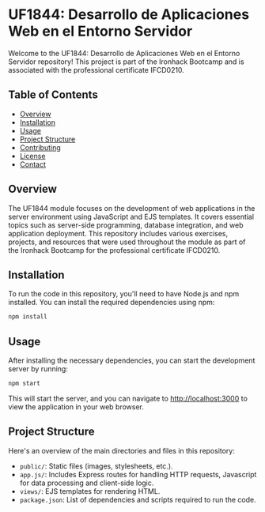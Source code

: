 # UF1844: Desarrollo de Aplicaciones Web en el Entorno Servidor

Welcome to the UF1844: Desarrollo de Aplicaciones Web en el Entorno Servidor repository! This project is part of the Ironhack Bootcamp and is associated with the professional certificate IFCD0210.

## Table of Contents

- [Overview](#overview)
- [Installation](#installation)
- [Usage](#usage)
- [Project Structure](#project-structure)
- [Contributing](#contributing)
- [License](#license)
- [Contact](#contact)

## Overview

The UF1844 module focuses on the development of web applications in the server environment using JavaScript and EJS templates. It covers essential topics such as server-side programming, database integration, and web application deployment. This repository includes various exercises, projects, and resources that were used throughout the module as part of the Ironhack Bootcamp for the professional certificate IFCD0210.

## Installation

To run the code in this repository, you'll need to have Node.js and npm installed. You can install the required dependencies using npm:

```bash
npm install
```

## Usage

After installing the necessary dependencies, you can start the development server by running:

```bash
npm start
```

This will start the server, and you can navigate to [http://localhost:3000](http://localhost:3000) to view the application in your web browser.

## Project Structure

Here's an overview of the main directories and files in this repository:

- `public/`: Static files (images, stylesheets, etc.).
- `app.js/`: Includes Express routes for handling HTTP requests, Javascript for data processing and client-side logic.
- `views/`: EJS templates for rendering HTML.
- `package.json`: List of dependencies and scripts required to run the code.

